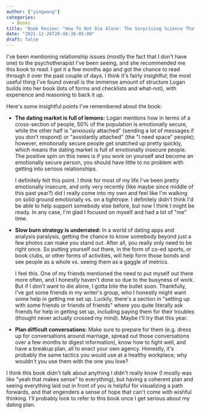 ```yaml
---
author: ["yingwang"]
categories:
  - Books
title: 'Book Review: "How To Not Die Alone: The Surprising Science That Will Help You Find Love", by Logan Ury'
date: "2021-12-28T20:40:38-05:00"
draft: false
---
```


I've been mentioning relationship issues (mostly the fact that I don't have one)
to the psychotherapist I've been seeing, and she recommended me this book to
read. I got it a few months ago and got the chance to read through it over the
past couple of days. I think it's fairly insightful; the most useful thing I've
found overall is the immense amount of structure Logan builds into her book
(lots of forms and checklists and what-not), with experience and reasoning to
back it up.

Here's some insightful points I've remembered about the book:

- **The dating market is full of lemons:** Logan mentions how in terms of a
  cross-section of people, 50% of the population is emotionally secure, while
  the other half is "anxiously attached" (sending a lot of messages if you don't
  respond) or "avoidantly attached" (the "I need space" people); however,
  emotionally secure people get snatched up pretty quickly, which means the
  dating market is full of emotionally insecure people. The positive spin on
  this news is if you work on yourself and become an emotionally secure person,
  you should have little to no problem with getting into serious relationships.

  I definitely felt this point. I think for most of my life I've been pretty
  emotionally insecure, and only very recently (like maybe since middle of this
  past year?) did I really come into my own and feel like I'm walking on solid
  ground emotionally vs. on a tightrope. I definitely didn't think I'd be able
  to help support somebody else before, but now I think I might be ready. In any
  case, I'm glad I focused on myself and had a lot of "me" time.

- **Slow burn strategy is underrated:** In a world of dating apps and analysis
  paralysis, getting the chance to know somebody beyond just a few photos can
  make you stand out. After all, you really only need to be right once. So
  putting yourself out there, in the form of co-ed sports, or book clubs, or
  other forms of activities, will help form those bonds and see people as a
  whole vs. seeing them as a gaggle of metrics.

  I feel this. One of my friends mentioned the need to put myself out there more
  often, and I honestly haven't done so due to the busyness of work. But if I
  don't want to die alone, I gotta bite the bullet soon. Thankfully, I've got
  some friends in my writer's group, who I honestly might want some help in
  getting me set up. Luckily, there's a section in "setting up with some
  friends or friends of friends" where you quite literally ask friends for help
  in getting set up, including paying them for their troubles (thought never
  actually crossed my mind). Maybe I'll try that this year.

- **Plan difficult conversations:** Make sure to prepare for them (e.g. dress up
  for conversations around marriage, spread out those conversations over a few
  months to digest information), know how to fight well, and have a breakup
  plan, all to enact your own agency. Honestly, it's probably the same tactics
  you would use at a healthy workplace; why wouldn't you use them with the one
  you love?

I think this book didn't talk about anything I didn't really know (I mostly was
like "yeah that makes sense" to everything), but having a coherent plan and
seeing everything laid out in front of you is helpful for visualizing a path
forwards, and that engenders a sense of hope that can't come with wishful
thinking. I'll probably look to refer to this book once I get serious about my
dating plan.
